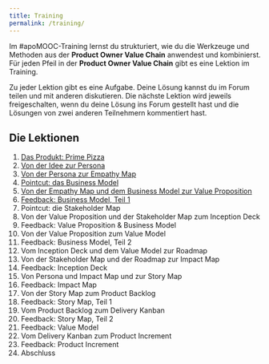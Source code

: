 ```yaml
---
title: Training
permalink: /training/
---
```


Im #apoMOOC-Training lernst du strukturiert, wie du die Werkzeuge und Methoden aus der **Product Owner Value Chain** anwendest und kombinierst.
Für jeden Pfeil in der **Product Owner Value Chain** gibt es eine Lektion im Training.

Zu jeder Lektion gibt es eine Aufgabe. Deine Lösung kannst du im Forum teilen und mit anderen diskutieren.
Die nächste Lektion wird jeweils freigeschalten, wenn du deine Lösung ins Forum gestellt hast und die Lösungen von zwei anderen Teilnehmern kommentiert hast.

## Die Lektionen

1. [Das Produkt: Prime Pizza][1]
2. [Von der Idee zur Persona][2]
3. [Von der Persona zur Empathy Map][3]
4. [Pointcut: das Business Model][4]
5. [Von der Empathy Map und dem Business Model zur Value Proposition][5]
6. [Feedback: Business Model, Teil 1][6]
7. Pointcut: die Stakeholder Map
8. Von der Value Proposition und der Stakeholder Map zum Inception Deck
9. Feedback: Value Proposition & Business Model
10. Von der Value Proposition zum Value Model
11. Feedback: Business Model, Teil 2
12. Vom Inception Deck und dem Value Model zur Roadmap
13. Von der Stakeholder Map und der Roadmap zur Impact Map
14. Feedback: Inception Deck
15. Von Persona und Impact Map und zur Story Map
16. Feedback: Impact Map
17. Von der Story Map zum Product Backlog
18. Feedback: Story Map, Teil 1
19. Vom Product Backlog zum Delivery Kanban
20. Feedback: Story Map, Teil 2
21. Feedback: Value Model
22. Vom Delivery Kanban zum Product Increment
23. Feedback: Product Increment
24. Abschluss

[1]:	https://www.oncampus.de/course/weiterbildung/moocs/apomooc?chapter=2&selected_week=4
[2]:	https://www.oncampus.de/course/weiterbildung/moocs/apomooc?chapter=2&selected_week=5
[3]:	https://www.oncampus.de/course/weiterbildung/moocs/apomooc?chapter=2&selected_week=6
[4]:	https://www.oncampus.de/course/weiterbildung/moocs/apomooc?chapter=2&selected_week=7
[5]:	https://www.oncampus.de/course/weiterbildung/moocs/apomooc?chapter=2&selected_week=8
[6]:	https://www.oncampus.de/course/weiterbildung/moocs/apomooc?chapter=2&selected_week=9